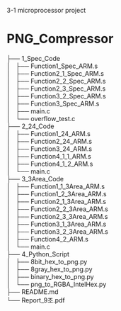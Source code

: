 3-1 microprocessor project

# PNG_Compressor  
├── 1_Spec_Code  
│   ├── Function1_Spec_ARM.s  
│   ├── Function2_1_Spec_ARM.s  
│   ├── Function2_2_Spec_ARM.s  
│   ├── Function2_3_Spec_ARM.s  
│   ├── Function3_2_Spec_ARM.s  
│   ├── Function3_Spec_ARM.s  
│   ├── main.c  
│   └── overflow_test.c  
├── 2_24_Code  
│   ├── Function1_24_ARM.s  
│   ├── Function2_24_ARM.s  
│   ├── Function3_24_ARM.s  
│   ├── Function4_1_1_ARM.s  
│   ├── Function4_1_2_ARM.s  
│   └── main.c  
├── 3_3Area_Code  
│   ├── Function1_1_3Area_ARM.s  
│   ├── Function1_2_3Area_ARM.s  
│   ├── Function2_1_3Area_ARM.s  
│   ├── Function2_2_3Area_ARM.s  
│   ├── Function2_3_3Area_ARM.s  
│   ├── Function3_1_3Area_ARM.s  
│   ├── Function3_2_3Area_ARM.s  
│   ├── Function4_2_ARM.s  
│   └── main.c  
├── 4_Python_Script  
│   ├── 8bit_hex_to_png.py  
│   ├── 8gray_hex_to_png.py  
│   ├── binary_hex_to_png.py  
│   └── png_to_RGBA_IntelHex.py  
├── README.md  
└── Report_9조.pdf  
